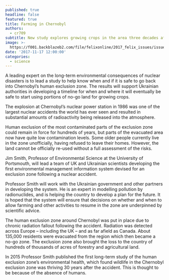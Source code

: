 ```yaml
---
published: true
headline: false
featured: true
title: Farming in Chernobyl
authors:
  - cr709
subtitle: New study explores growing crops in the area three decades after the disaster.
image: >-
  https://f001.backblazeb2.com/file/felixonline/2017_felix_issues/issue_1676/1676_scienceChernobyl_nuclear_plant2.jpg
date: '2017-11-17 12:00:00'
categories:
  - science
---
```

A leading expert on the long-term environmental consequences of nuclear disasters is to lead a study to help know when and if it is safe to go back into Chernobyl’s human exclusion zone. The results will support Ukrainian authorities in developing a timeline for when and where it will eventually be safe to start using portions of no-go land for growing crops.

The explosion at Chernobyl’s nuclear power station in 1986 was one of the largest nuclear accidents the world has ever seen and resulted in substantial amounts of radioactivity being released into the atmosphere.

Human exclusion of the most contaminated parts of the exclusion zone could remain in force for hundreds of years, but parts of the evacuated area now have quite low contamination levels. Some older people currently live in the zone unofficially, having refused to leave their homes. However, the land cannot be officially re-used without a full assessment of the risks.

Jim Smith, Professor of Environmental Science at the University of Portsmouth, will lead a team of UK and Ukrainian scientists developing the first environmental management information system devised for an exclusion zone following a nuclear accident.

Professor Smith will work with the Ukrainian government and other partners in developing the system. He is an expert in modelling pollution by radionuclides, and is helping the country to develop a plan for the future. It is hoped that the system will ensure that decisions on whether and when to allow farming and other activities to resume in the zone are underpinned by scientific advice.

The human exclusion zone around Chernobyl was put in place due to chronic radiation fallout following the accident. Radiation was detected across Europe – including the UK – and as far afield as Canada. About 135,000 residents were evacuated from the region which then became a no-go zone. The exclusion zone also brought the loss to the country of hundreds of thousands of acres of forestry and agricultural land.

In 2015 Professor Smith published the first long-term study of the human exclusion zone’s environmental health, which found wildlife in the Chernobyl exclusion zone was thriving 30 years after the accident. This is thought to be because of the absence of humans.
